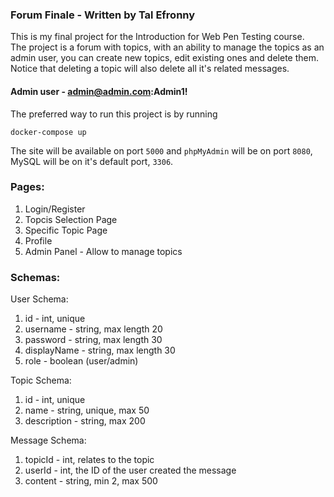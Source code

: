### Forum Finale - Written by Tal Efronny

This is my final project for the Introduction for Web Pen Testing course.  
The project is a forum with topics, with an ability to manage the topics as an admin user, you can create new topics, edit existing ones and delete them.  
Notice that deleting a topic will also delete all it's related messages.

#### Admin user - admin@admin.com:Admin1!

The preferred way to run this project is by running

```
docker-compose up
```

The site will be available on port `5000` and `phpMyAdmin` will be on port `8080`, MySQL will be on it's default port, `3306`.

### Pages:

1. Login/Register
2. Topcis Selection Page
3. Specific Topic Page
4. Profile
5. Admin Panel - Allow to manage topics

### Schemas:

User Schema:

1. id - int, unique
2. username - string, max length 20
3. password - string, max length 30
4. displayName - string, max length 30
5. role - boolean (user/admin)

Topic Schema:

1. id - int, unique
2. name - string, unique, max 50
3. description - string, max 200

Message Schema:

1. topicId - int, relates to the topic
2. userId - int, the ID of the user created the message
3. content - string, min 2, max 500
